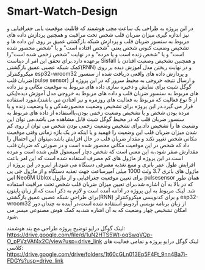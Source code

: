 # Smart-Watch-Design
در این پروژه به طراحی یک ساعت مچی هوشمند که قابلیت موقعیت یابی جغرافیایی و نیز اندازه گیری میزان ضربان قلب شخص تحت مراقبت و همچنین پردازش داده های مربوط به سنسور ضربان قلب و پردازش شبکه بازگشتی عمیق بر روی این داده ها و تشخیص وضعیت کنونی شخص یعنی "شخص افتاده است" و یا "شخص محصور شده است" و یا "شخص زنده است و یا مرده" و در نهایت "شخص زخمی شده است"را برعهده دارد.برای تحقق این امر از دیتاست Sisfall  و همچنین تشخیص وضعیت افتادن با کمک شبکه عصبی عمیق بازگشتی(RNN) و در نهایت ریختن مدل آموزش دیده بر روی میکروکنترلر esp32-wroom32 و پردازش داده های واقعی دریافت شده از سنسور ضربان قلب(pulse sensor) و ارسال نتیجه خروجی به محیط سرور که در این پروژه از گوگل شیت برای نمایش و ذخیره سازی داده های مربوط به موقعیت مکانی و نیز داده های مربوط به سنسور ضربان قلب و داده های مربوط به خروجی مدل آموزش دیده(یکی از 5 نوع فعالیت که مربوط به فعالیت های روزمره و نیز افتادن می باشند)،مورد استفاده قرار می گیرد.در این پروژه برای تشخیص وضعیت محصورشدگی و یا وضعیت زنده و یا مرده بودن شخص و یا تشخیص وضعیت زخمی بودن،بااستفاده از داده های مربوط به سنسور ضربان قلب که در محیط گوگل شیت قابل مشاهده می باشد،می توان این وضعیت ها را تشخیص داد.برای تشخیص وضعیت زخمی بودن شخص می توان از روی کم شدن میزان ضربان قلب این وضعیت را فهمید و یا اینکه در یک بازه زمانی وقتی موقعیت مکانی شخص تغییر نکند و مقدار ضربان قلب در حال افزایش باشد،میتوان این احتمال را داد که شخص در این موقعیت مکانی محصور شده است و در صورتی که ضربان قلب مقدارش صفر شود،به این معنی است که شخص دچار آسیستول قلبی شده است و مرده است.در این پروژه از ماژول های کم مصرف استفاده شده است که این امر باعث افزایش طول عمر باتری و منبع تغذیه مصرفی دستگاه می شود.از اینرو در این پروژه از ماژول های باتری 3.7 ولت 1000 میلی آمپرساعت جهت تغذیه دستگاه و از ماژول جی پی اس Neo6M Ublox برای تعیین موقعیت جغرافیایی و از ماژول pulsesensor همان طور که در بالا به آن اشاره شد،برای تعیین میزان ضربان قلب شخص تحت مراقبت استفاده شد.
لینک مربوط به این پروژه در ادامه آمده است و لازم به ذکر است که از زبان پایتون برای طراحی شبکه عصبی عمیق بازگشتی(RNN) و برای کدنویسی میکروکنترلر esp32-wroom32 از زبان برنامه نویسی آردوینو استفاده شده است،در آینده نه چندان دور امکان تشخیص چهار وضعیت که به آن اشاره شد،به کمک هوش مصنوعی میسر می شود.

لینک گوگل درایو توضیح پروژه طراحی مچ بند هوشمند:
https://drive.google.com/file/d/1uN2HTS5Wt-oqSwqVQp-O_pPVzVAf4x2C/view?usp=drive_link
لینک گوگل درایو پروژه و تمامی فعالیت های کلاسی:
https://drive.google.com/drive/folders/1t60cGLn013Ep5F4Ft_9nn4Ba7i-FDGYs?usp=drive_link

